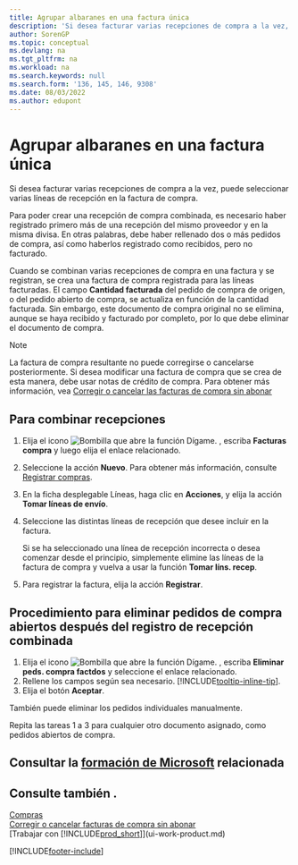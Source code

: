```yaml
---
title: Agrupar albaranes en una factura única
description: 'Si desea facturar varias recepciones de compra a la vez, puede utilizar la función Combinar recepciones.'
author: SorenGP
ms.topic: conceptual
ms.devlang: na
ms.tgt_pltfrm: na
ms.workload: na
ms.search.keywords: null
ms.search.form: '136, 145, 146, 9308'
ms.date: 08/03/2022
ms.author: edupont
---
```

# <a name="combine-receipts-on-a-single-invoice" />Agrupar albaranes en una factura única

Si desea facturar varias recepciones de compra a la vez, puede seleccionar varias líneas de recepción en la factura de compra.  

Para poder crear una recepción de compra combinada, es necesario haber registrado primero más de una recepción del mismo proveedor y en la misma divisa. En otras palabras, debe haber rellenado dos o más pedidos de compra, así como haberlos registrado como recibidos, pero no facturado.  

Cuando se combinan varias recepciones de compra en una factura y se registran, se crea una factura de compra registrada para las líneas facturadas. El campo **Cantidad facturada** del pedido de compra de origen, o del pedido abierto de compra, se actualiza en función de la cantidad facturada. Sin embargo, este documento de compra original no se elimina, aunque se haya recibido y facturado por completo, por lo que debe eliminar el documento de compra.  

> [!NOTE]
> La factura de compra resultante no puede corregirse o cancelarse posteriormente. Si desea modificar una factura de compra que se crea de esta manera, debe usar notas de crédito de compra. Para obtener más información, vea [Corregir o cancelar las facturas de compra sin abonar](purchasing-how-correct-cancel-unpaid-purchase-invoices.md)

## <a name="to-combine-receipts" />Para combinar recepciones

1. Elija el icono ![Bombilla que abre la función Dígame.](media/ui-search/search_small.png "Dígame qué desea hacer") , escriba **Facturas compra** y luego elija el enlace relacionado.  
2. Seleccione la acción **Nuevo**. Para obtener más información, consulte [Registrar compras](purchasing-how-record-purchases.md).  
3. En la ficha desplegable Líneas, haga clic en **Acciones**, y elija la acción **Tomar líneas de envío**.  
4. Seleccione las distintas líneas de recepción que desee incluir en la factura.  

    Si se ha seleccionado una línea de recepción incorrecta o desea comenzar desde el principio, simplemente elimine las líneas de la factura de compra y vuelva a usar la función **Tomar líns. recep**.  
5. Para registrar la factura, elija la acción **Registrar**.  

## <a name="to-remove-open-purchase-orders-after-combined-receipt-posting" />Procedimiento para eliminar pedidos de compra abiertos después del registro de recepción combinada

1. Elija el icono ![Bombilla que abre la función Dígame.](media/ui-search/search_small.png "Dígame qué desea hacer") , escriba **Eliminar peds. compra factdos** y seleccione el enlace relacionado.  
2. Rellene los campos según sea necesario. [!INCLUDE[tooltip-inline-tip](includes/tooltip-inline-tip_md.md)].
3. Elija el botón **Aceptar**.  

También puede eliminar los pedidos individuales manualmente.

Repita las tareas 1 a 3 para cualquier otro documento asignado, como pedidos abiertos de compra.

## <a name="see-related-microsoft-training" />Consultar la [formación de Microsoft](/training/modules/processing-invoices-dynamics-365-business-central/) relacionada

## <a name="see-also" />Consulte también .

[Compras](purchasing-manage-purchasing.md)  
[Corregir o cancelar facturas de compra sin abonar](purchasing-how-correct-cancel-unpaid-purchase-invoices.md)  
[Trabajar con [!INCLUDE[prod_short](includes/prod_short.md)]](ui-work-product.md)  


[!INCLUDE[footer-include](includes/footer-banner.md)]
